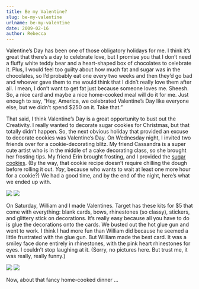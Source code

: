 ```yaml
---
title: Be my Valentine?
slug: be-my-valentine
urlname: be-my-valentine
date: 2009-02-16
author: Rebecca
---
```

Valentine&#x02bc;s Day has been one of those obligatory holidays for me. I think
it&#x02bc;s great that there&#x02bc;s a day to celebrate love, but I promise you
that I don&#x02bc;t need a fluffy white teddy bear and a heart-shaped box of
chocolates to celebrate it. Plus, I would feel too guilty about how much fat and
sugar was in the chocolates, so I&#x02bc;d probably eat one every two weeks and
then they&#x02bc;d go bad and whoever gave them to me would think that I
didn&#x02bc;t really love them after all. I mean, I don&#x02bc;t want to get fat
just because someone loves me. Sheesh. So, a nice card and maybe a nice
home-cooked meal will do it for me. Just enough to say, &ldquo;Hey, America, we
celebrated Valentine&#x02bc;s Day like everyone else, but we didn&#x02bc;t spend
$250 on it. Take that.&rdquo;

That said, I think Valentine&#x02bc;s Day is a great opportunity to bust out the
Creativity. I really wanted to decorate sugar cookies for Christmas, but that
totally didn&#x02bc;t happen. So, the next obvious holiday that provided an
excuse to decorate cookies was Valentine&#x02bc;s Day. On Wednesday night, I
invited two friends over for a cookie-decorating blitz. My friend Cassandra is a
super cute artist who is in the middle of a cake decorating class, so she
brought her frosting tips. My friend Erin brought frosting, and I provided the
[sugar cookies][a]. (By the way, that cookie recipe doesn&#x02bc;t require
chilling the dough before rolling it out. *Yay*, because who wants to wait at
least one more hour for a cookie?) We had a good time, and by the end of the
night, here&#x02bc;s what we ended up with.

[a]: https://www.wilton.com/roll-out-cookie-dough/WLRECIP-31.html

<img src="{static}/images/2009-02-11-cookies-01.jpg" class="img-fluid">

<img src="{static}/images/2009-02-11-cookies-02.jpg" class="img-fluid">

On Saturday, William and I made Valentines. Target has these kits for $5 that
come with everything: blank cards, bows, rhinestones (so classy), stickers, and
glittery stick on decorations. It&#x02bc;s really easy because all you have to
do is glue the decorations onto the cards. We busted out the hot glue gun and
went to work. I think I had more fun than William did because he seemed a little
frustrated with the glue gun. But William made the best card. It was a smiley
face done entirely in rhinestones, with the pink heart rhinestones for eyes. I
couldn&#x02bc;t stop laughing at it. (Sorry, no pictures here. But trust me, it
was really, really funny.)

<img src="{static}/images/2009-02-14-cards.01.jpg" class="img-fluid">

<img src="{static}/images/2009-02-14-cards.02.jpg" class="img-fluid">

Now, about that fancy home-cooked dinner &hellip;
